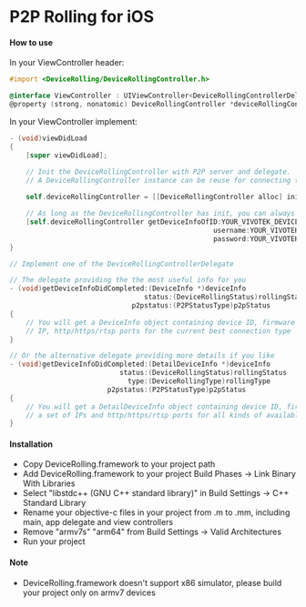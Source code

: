 P2P Rolling for iOS
================

#### How to use
In your ViewController header:

```objective-c
#import <DeviceRolling/DeviceRollingController.h>

@interface ViewController : UIViewController<DeviceRollingControllerDelegate>
@property (strong, nonatomic) DeviceRollingController *deviceRollingController;
```

In your ViewController implement:

```objective-c
- (void)viewDidLoad
{
    [super viewDidLoad];

    // Init the DeviceRollingController with P2P server and delegate. 
    // A DeviceRollingController instance can be reuse for connecting to different devices, you don't need to create another new instance for each device.
    
    self.deviceRollingController = [[DeviceRollingController alloc] initWithP2PServerIP:YOUR_VIVOTEK_P2P_SERVER_IP port:YOUR_VIVOTEK_P2P_SERVER_PORT delegate:self];

    // As long as the DeviceRollingController has init, you can always call this function to establish P2P connection and get the latest P2P ports for your device
    [self.deviceRollingController getDeviceInfoOfID:YOUR_VIVOTEK_DEVICE_ID
                                                  username:YOUR_VIVOTEK_USERNAME
                                                  password:YOUR_VIVOTEK_PASSWORD];
}

// Implement one of the DeviceRollingControllerDelegate

// The delegate providing the the most useful info for you
- (void)getDeviceInfoDidCompleted:(DeviceInfo *)deviceInfo
                                 status:(DeviceRollingStatus)rollingStatus
                              p2pstatus:(P2PStatusType)p2pStatus
{
    // You will get a DeviceInfo object containing device ID, firmware version, username, password, 
    // IP, http/https/rtsp ports for the current best connection type
}

// Or the alternative delegate providing more details if you like
- (void)getDeviceInfoDidCompleted:(DetailDeviceInfo *)deviceInfo
                           status:(DeviceRollingStatus)rollingStatus
                             type:(DeviceRollingType)rollingType
                        p2pstatus:(P2PStatusType)p2pStatus
{
    // You will get a DetailDeviceInfo object containing device ID, firmware version, username, password, 
    // a set of IPs and http/https/rtsp ports for all kinds of available connection types and the current best connection type
}
```

#### Installation
- Copy DeviceRolling.framework to your project path
- Add DeviceRolling.framework to your project Build Phases -> Link Binary With Libraries
- Select "libstdc++ (GNU C++ standard library)" in Build Settings -> C++ Standard Library
- Rename your objective-c files in your project from .m to .mm, including main, app delegate and view controllers
- Remove "armv7s" "arm64" from Build Settings -> Valid Architectures
- Run your project

#### Note
- DeviceRolling.framework doesn't support x86 simulator, please build your project only on armv7 devices
